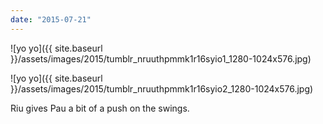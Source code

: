 ```yaml
---
date: "2015-07-21"
---
```


![yo yo]({{ site.baseurl }}/assets/images/2015/tumblr_nruuthpmmk1r16syio1_1280-1024x576.jpg)

![yo yo]({{ site.baseurl }}/assets/images/2015/tumblr_nruuthpmmk1r16syio2_1280-1024x576.jpg)

Riu gives Pau a bit of a push on the swings.
